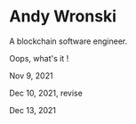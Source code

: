 # Andy Wronski

A blockchain software engineer.


Oops, what's it !

Nov 9, 2021

Dec 10, 2021, revise

Dec 13, 2021

